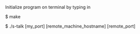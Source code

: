 Initialize program on terminal by typing in

$ make

$ ./s-talk [my_port] [remote_machine_hostname] [remote_port]
